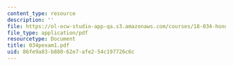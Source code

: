 ```yaml
---
content_type: resource
description: ''
file: https://ol-ocw-studio-app-qa.s3.amazonaws.com/courses/18-034-honors-differential-equations-spring-2004/86fe9a83b88062e7afe254c197726c6c_034pexam1.pdf
file_type: application/pdf
resourcetype: Document
title: 034pexam1.pdf
uid: 86fe9a83-b880-62e7-afe2-54c197726c6c
---
```

